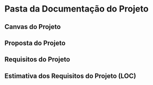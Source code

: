 # Pasta da Documentação do Projeto

## Canvas do Projeto

## Proposta do Projeto

## Requisitos do Projeto

## Estimativa dos Requisitos do Projeto (LOC)
